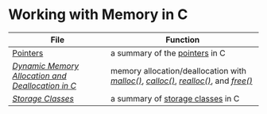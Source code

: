 # Working with Memory in C

| File | Function | 
| ---- | -------- |
| [Pointers](https://github.com/EthanC2/Notes-and-Writeups/blob/main/C/Memory%20Mangagement/Pointers.md) | a summary of the [pointers](https://www.tutorialspoint.com/cprogramming/c_pointers.htm) in C |
| [_Dynamic Memory Allocation and Deallocation in C_](https://github.com/EthanC2/Notes-and-Writeups/blob/main/C/Memory%20Mangagement/Dynamic%20Memory%20Allocation%20and%20Deallocation.md) | memory allocation/deallocation with [_malloc()_](https://www.tutorialspoint.com/c_standard_library/c_function_malloc.htm), [_calloc()_](https://www.tutorialspoint.com/c_standard_library/c_function_calloc.htm), [_realloc()_](https://www.tutorialspoint.com/c_standard_library/c_function_realloc.htm), and [_free()_](https://www.tutorialspoint.com/c_standard_library/c_function_free.htm) | 
| [_Storage Classes_](https://github.com/EthanC2/Notes-and-Writeups/blob/main/C/Memory%20Mangagement/Storage%20Classes.md) | a summary of [storage classes](https://www.geeksforgeeks.org/dynamic-memory-allocation-in-c-using-malloc-calloc-free-and-realloc/) in C |
